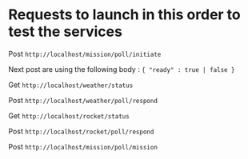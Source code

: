 # Requests to launch in this order to test the services

Post `http://localhost/mission/poll/initiate`

Next post are using the following body :
`
{
    "ready" : true | false
}
`

Get `http://localhost/weather/status`

Post `http://localhost/weather/poll/respond`

Get `http://localhost/rocket/status`

Post `http://localhost/rocket/poll/respond`

Post `http://localhost/mission/poll/mission`